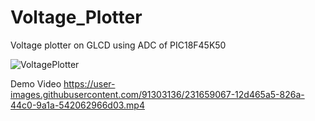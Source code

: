 # Voltage_Plotter
Voltage plotter on GLCD using ADC of PIC18F45K50

![VoltagePlotter](https://user-images.githubusercontent.com/91303136/231659046-a9c0b65c-6300-4119-9098-6ae2a915f796.jpg)


Demo Video
https://user-images.githubusercontent.com/91303136/231659067-12d465a5-826a-44c0-9a1a-542062966d03.mp4

